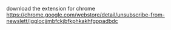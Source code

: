 download the extension for chrome
https://chrome.google.com/webstore/detail/unsubscribe-from-newslett/jgglocjjmbfckjbfkphkakhfgppadbdc